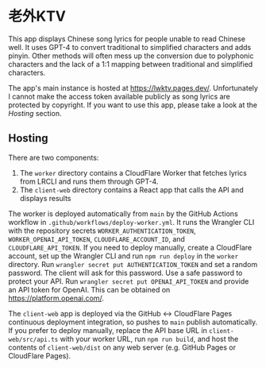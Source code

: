 # 老外KTV

This app displays Chinese song lyrics for people unable to read Chinese well.
It uses GPT-4 to convert traditional to simplified characters and adds pinyin.
Other methods will often mess up the conversion due to polyphonic characters and the lack of a 1:1 mapping between traditional and simplified characters.

The app's main instance is hosted at https://lwktv.pages.dev/.
Unfortunately I cannot make the access token available publicly as song lyrics are protected by copyright.
If you want to use this app, please take a look at the _Hosting_ section.

## Hosting

There are two components:

1. The `worker` directory contains a CloudFlare Worker that fetches lyrics from LRCLI and runs them through GPT-4.
2. The `client-web` directory contains a React app that calls the API and displays results

The worker is deployed automatically from `main` by the GitHub Actions workflow in `.github/workflows/deploy-worker.yml`.
It runs the Wrangler CLI with the repository secrets `WORKER_AUTHENTICATION_TOKEN`, `WORKER_OPENAI_API_TOKEN`, `CLOUDFLARE_ACCOUNT_ID`, and `CLOUDFLARE_API_TOKEN`.
If you need to deploy manually, create a CloudFlare account, set up the Wrangler CLI and run `npm run deploy` in the `worker` directory.
Run `wrangler secret put AUTHENTICATION_TOKEN` and set a random password. The client will ask for this password. Use a safe password to protect your API.
Run `wrangler secret put OPENAI_API_TOKEN` and provide an API token for OpenAI. This can be obtained on https://platform.openai.com/.

The `client-web` app is deployed via the GitHub ↔ CloudFlare Pages continuous deployment integration, so pushes to `main` publish automatically.
If you prefer to deploy manually, replace the API base URL in `client-web/src/api.ts` with your worker URL, run `npm run build`, and host the contents of `client-web/dist` on any web server (e.g. GitHub Pages or CloudFlare Pages).
